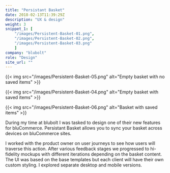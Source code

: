 ```yaml
---
title: "Persistant Basket"
date: 2018-02-13T11:39:29Z
description: "UX & design"
weight: 3
snippet_1: [
    "/images/Persistent-Basket-01.png",
    "/images/Persistent-Basket-02.png",
    "/images/Persistent-Basket-03.png"
    ]
company: "blubolt"
role: "Design"
site_url: ""
---
```


{{< img src="/images/Persistent-Basket-05.png" alt="Empty basket with no saved items" >}}

{{< img src="/images/Persistent-Basket-04.png" alt="Empty basket with saved items" >}}

{{< img src="/images/Persistent-Basket-06.png" alt="Basket with saved items" >}}

<p class="gamma">During my time at blubolt I was tasked to design one of their new features for bluCommerce. Persistant Basket allows you to sync your basket across devices on bluCommerce sites.</p>

<p class="gamma">I worked with the product owner on user journeys to see how users will traverse this action. After various feedback stages we progressed to hi-fidelity mockups with different iterations depending on the basket content. The UI was based on the base templates but each client will have their own custom styling. I explored separate desktop and mobile versions.</p>
